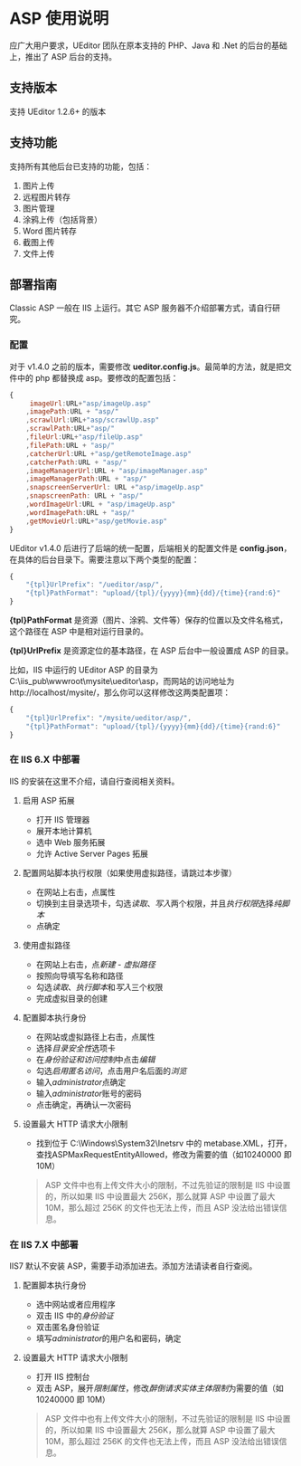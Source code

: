 # ASP 使用说明

应广大用户要求，UEditor 团队在原本支持的 PHP、Java 和 .Net 的后台的基础上，推出了 ASP 后台的支持。

## 支持版本 ##
支持 UEditor 1.2.6+ 的版本

## 支持功能 ##
支持所有其他后台已支持的功能，包括：

1. 图片上传
2. 远程图片转存
3. 图片管理
4. 涂鸦上传（包括背景）
5. Word 图片转存
6. 截图上传
7. 文件上传

## 部署指南 ##
Classic ASP 一般在 IIS 上运行。其它 ASP 服务器不介绍部署方式，请自行研究。

### 配置 ###

对于 v1.4.0 之前的版本，需要修改 **ueditor.config.js**。最简单的方法，就是把文件中的 php 都替换成 asp。要修改的配置包括：

```javascript
{
     imageUrl:URL+"asp/imageUp.asp"
    ,imagePath:URL + "asp/"
    ,scrawlUrl:URL+"asp/scrawlUp.asp"
    ,scrawlPath:URL+"asp/"
    ,fileUrl:URL+"asp/fileUp.asp"
    ,filePath:URL + "asp/"
    ,catcherUrl:URL +"asp/getRemoteImage.asp"
    ,catcherPath:URL + "asp/"
    ,imageManagerUrl:URL + "asp/imageManager.asp"
    ,imageManagerPath:URL + "asp/"
    ,snapscreenServerUrl: URL +"asp/imageUp.asp"
    ,snapscreenPath: URL + "asp/"
    ,wordImageUrl:URL + "asp/imageUp.asp"
    ,wordImagePath:URL + "asp/"
    ,getMovieUrl:URL+"asp/getMovie.asp"
}
```

UEditor v1.4.0 后进行了后端的统一配置，后端相关的配置文件是 **config.json**，在具体的后台目录下。需要注意以下两个类型的配置：


```javascript
{
    "{tpl}UrlPrefix": "/ueditor/asp/",
    "{tpl}PathFormat": "upload/{tpl}/{yyyy}{mm}{dd}/{time}{rand:6}"
}
```

**{tpl}PathFormat** 是资源（图片、涂鸦、文件等）保存的位置以及文件名格式，这个路径在 ASP 中是相对运行目录的。

**{tpl}UrlPrefix** 是资源定位的基本路径，在 ASP 后台中一般设置成 ASP 的目录。

比如，IIS 中运行的 UEditor ASP 的目录为 C:\iis_pub\wwwroot\mysite\ueditor\asp，而网站的访问地址为 http://localhost/mysite/，那么你可以这样修改这两类配置项：

```javascript
{
    "{tpl}UrlPrefix": "/mysite/ueditor/asp/",
    "{tpl}PathFormat": "upload/{tpl}/{yyyy}{mm}{dd}/{time}{rand:6}"
}
```


### 在 IIS 6.X 中部署
IIS 的安装在这里不介绍，请自行查阅相关资料。

1. 启用 ASP 拓展
	* 打开 IIS 管理器
	* 展开本地计算机
	* 选中 Web 服务拓展
	* 允许 Active Server Pages 拓展

2. 配置网站脚本执行权限（如果使用虚拟路径，请跳过本步骤）
	* 在网站上右击，点属性
	* 切换到主目录选项卡，勾选*读取*、*写入*两个权限，并且*执行权限*选择*纯脚本*
	* 点确定

3. 使用虚拟路径
	* 在网站上右击，点*新建* - *虚拟路径*
	* 按照向导填写名称和路径
	* 勾选*读取*、*执行脚本*和*写入*三个权限
	* 完成虚拟目录的创建

4. 配置脚本执行身份
	* 在网站或虚拟路径上右击，点属性
	* 选择*目录安全性*选项卡
	* 在*身份验证和访问控制*中点击*编辑*
	* 勾选*启用匿名访问*，点击用户名后面的*浏览*
	* 输入*administrator*点确定
	* 输入*administrator*账号的密码
	* 点击确定，再确认一次密码

5. 设置最大 HTTP 请求大小限制
	* 找到位于 C:\Windows\System32\Inetsrv 中的 metabase.XML，打开，查找ASPMaxRequestEntityAllowed，修改为需要的值（如10240000 即 10M）
	> ASP 文件中也有上传文件大小的限制，不过先验证的限制是 IIS 中设置的，所以如果 IIS 中设置最大 256K，那么就算 ASP 中设置了最大 10M，那么超过 256K 的文件也无法上传，而且 ASP 没法给出错误信息。

### 在 IIS 7.X 中部署
IIS7 默认不安装 ASP，需要手动添加进去。添加方法请读者自行查阅。

1. 配置脚本执行身份
	* 选中网站或者应用程序
	* 双击 IIS 中的*身份验证*
	* 双击匿名身份验证
	* 填写*administrator*的用户名和密码，确定

2. 设置最大 HTTP 请求大小限制
    * 打开 IIS 控制台
    * 双击 ASP，展开*限制属性*，修改*醉倒请求实体主体限制*为需要的值（如10240000 即 10M）
    > ASP 文件中也有上传文件大小的限制，不过先验证的限制是 IIS 中设置的，所以如果 IIS 中设置最大 256K，那么就算 ASP 中设置了最大 10M，那么超过 256K 的文件也无法上传，而且 ASP 没法给出错误信息。
